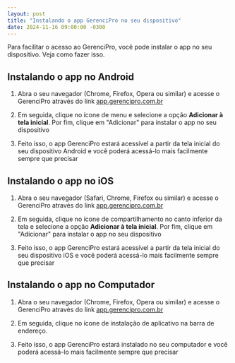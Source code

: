 ```yaml
---
layout: post
title: "Instalando o app GerenciPro no seu dispositivo"
date: 2024-11-16 09:00:00 -0300
---
```

Para facilitar o acesso ao GerenciPro, você pode instalar o app no seu dispositivo. Veja como fazer isso.

## Instalando o app no Android

1. Abra o seu navegador (Chrome, Firefox, Opera ou similar) e acesse o GerenciPro através do link [app.gerencipro.com.br](https://app.gerencipro.com.br)

2. Em seguida, clique no ícone de menu <i class="fa-solid fa-ellipsis-vertical"></i> e selecione a opção **Adicionar à tela inicial**. Por fim, clique em "Adicionar" para instalar o app no seu dispositivo

3. Feito isso, o app GerenciPro estará acessível a partir da tela inicial do seu dispositivo Android e você poderá acessá-lo mais facilmente sempre que precisar

## Instalando o app no iOS

1. Abra o seu navegador (Safari, Chrome, Firefox ou similar) e acesse o GerenciPro através do link [app.gerencipro.com.br](https://app.gerencipro.com.br)

2. Em seguida, clique no ícone de compartilhamento <i class="fa-solid fa-arrow-up-from-bracket"></i> no canto inferior da tela e selecione a opção **Adicionar à tela inicial**. Por fim, clique em "Adicionar" para instalar o app no seu dispositivo

3. Feito isso, o app GerenciPro estará acessível a partir da tela inicial do seu dispositivo iOS e você poderá acessá-lo mais facilmente sempre que precisar

## Instalando o app no Computador

1. Abra o seu navegador (Chrome, Firefox, Opera ou similar) e acesse o GerenciPro através do link [app.gerencipro.com.br](https://app.gerencipro.com.br)

2. Em seguida, clique no ícone de instalação de aplicativo na barra de endereço.

3. Feito isso, o app GerenciPro estará instalado no seu computador e você poderá acessá-lo mais facilmente sempre que precisar
```
